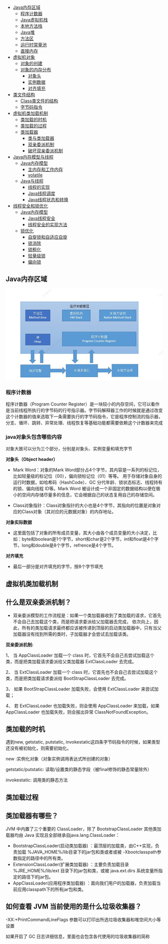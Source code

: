 - [Java内存区域](#Java内存区域)
  - [程序计数器](#程序计数器)
  - [Java虚拟机栈](#Java虚拟机栈)
  - [本地方法栈](#本地方法栈)
  - [Java堆](#Java堆)
  - [方法区](#方法区)
  - [运行时常量池](#运行时常量池)
  - [直接内存](#直接内存)
- [虚拟机对象](#虚拟机对象)
  - [对象的创建](#对象的创建)
  - [对象的内存分布](#对象的内存分布)
    - [对象头](#对象头)
    - [实例数据](#实例数据)
    - [对齐填充](#对齐填充)
- [类文件结构](#类文件结构)
  - [Class类文件的结构](#Class类文件的结构)
  - [字节码指令](#字节码指令)
- [虚拟机类加载机制](#虚拟机类加载机制)
  - [类加载的时机](#类加载的时机)
  - [类加载的过程](#类加载的过程)
  - [类加载器](#类加载器有哪些)
    - [类与类加载器](#类与类加载器)  
    - [双亲委派机制](#双亲委派机制)  
    - [破坏双亲委派机制](#破坏双亲委派机制)
- [Java内存模型与线程](#Java内存模型与线程)
  - [Java内存模型](#Java内存模型)
    - [主内存和工作内存](#主内存和工作内存)
    - [volatile](#volatile)
  - [Java与线程](#Java与线程)
     - [线程的实现](#线程的实现)
     - [Java线程调度](#Java线程调度)
     - [Java线程状态和转换](#Java线程状态和转换)
- [线程安全和锁优化](#线程安全和锁优化)
  - [Java内存模型](#Java内存模型)
     - [Java线程安全](#Java线程安全)        
     - [线程安全的实现方法](#线程安全的实现方法)
  - [锁优化](#锁优化)
     - [自旋锁和自适应自旋](#自旋锁和自适应自旋)        
     - [锁消除](#锁消除)
     - [锁粗化](#锁粗化)
     - [轻量级锁](#轻量级锁)
     - [偏向锁](#偏向锁)
     
## Java内存区域

![](images/0002.jpg)

### 程序计数器

程序计数器（Program Counter Register）是一块较小的内存空间，它可以看作是当前线程所执行的字节码的行号指示器。字节码解释器工作的时候就是通过改变这个计数器的值来选取下一条需要执行的字节码指令，它是程序控制流的指示器，分支、循环、跳转、异常处理、线程恢复等基础功能都需要依赖这个计数器来完成



### java对象头包含哪些内容

对象大致可以分为三个部分，分别是对象头、实例变量和填充字节

**对象头（Object header）**

- Mark Word：对象的Mark Word部分占4个字节，其内容是一系列的标记位，比如轻量级的标记位（00），偏向锁标记位（01）等等。
  用于存储对象自身的运行时数据，如哈希码（HashCode）、GC 分代年龄、锁状态标志、线程持有的锁、偏向线程 ID等。Mark Word
  被设计成一个非固定的数据结构以便在极小的空间内存储尽量多的信息，它会根据自己的状态复用自己的存储空间。 

- Class对象指针：Class对象指针的大小也是4个字节，其指向的位置是对象对应的Class对象（其对应的元数据对象）的内存地址。


**对象实际数据**

- 这里面包括了对象的所有成员变量，其大小由各个成员变量的大小决定，比如：byte和boolean是1个字节，short和char是2个字节，int和float是4个字节，long和double是8个字节，refrence是4个字节。

**对齐填充**

- 最后一部分是对齐填充的字节，按8个字节填充

## 虚拟机类加载机制

## 什么是双亲委派机制？

- 双亲委派模型的工作流程是：如果一个类加载器收到了类加载的请求，它首先不会自己去加载这个类，而是把请求委派给父加载器去完成，
依次向上，因此，所有的类加载请求最终都应该被传递到顶层的启动类加载器中，只有当父加载器没有找到所需的类时，子加载器才会尝试去加载该类。

**双亲委派机制:**

1、 当 AppClassLoader 加载一个 class 时，它首先不会自己去尝试加载这个类，而是把类加载请求委派给父类加载器 ExtClassLoader 去完成。

2、 当 ExtClassLoader 加载一个 class 时，它首先也不会自己去尝试加载这个类，而是把类加载请求委派给 BootStrapClassLoader 去完成。

3、 如果 BootStrapClassLoader 加载失败，会使用 ExtClassLoader 来尝试加载；

4、 若 ExtClassLoader 也加载失败，则会使用 AppClassLoader 来加载，如果 AppClassLoader 也加载失败，则会报出异常 ClassNotFoundException。

## 类加载的时机

遇到new, getstatic, putstatic, invokestatic这四条字节码指令的时候，如果类型还没有被初始化，则需要初始化。

new :实例化对象（对象实例调用表达式所创建的对象）

getstatic/putstatic: 读取/设置类的静态字段（被final修饰的静态常量除外）

invokestatic: 调用类的静态方法

## 类加载过程


## 类加载器有哪些？

JVM 中内置了三个重要的 ClassLoader，除了 BootstrapClassLoader 其他类加载器均由 Java 实现且全部继承自java.lang.ClassLoader：

- BootstrapClassLoader(启动类加载器) ：最顶层的加载类，由C++实现，负责加载 %JAVA_HOME%/lib目录下的jar包和类或者或被 -Xbootclasspath参数指定的路径中的所有类。
- ExtensionClassLoader(扩展类加载器) ：主要负责加载目录 %JRE_HOME%/lib/ext 目录下的jar包和类，或被 java.ext.dirs 系统变量所指定的路径下的jar包。
- AppClassLoader(应用程序类加载器) ：面向我们用户的加载器，负责加载当前应用classpath下的所有jar包和类。

## 如何查看 JVM 当前使用的是什么垃圾收集器？

-XX:+PrintCommandLineFlags 参数可以打印出所选垃圾收集器和堆空间大小等设置

如果开启了 GC 日志详细信息，里面也会包含各代使用的垃圾收集器的简称